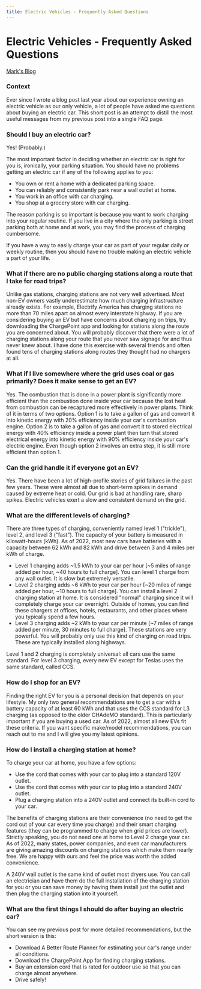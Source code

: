 ```yaml
---
title: Electric Vehicles - Frequently Asked Questions
---
```

# Electric Vehicles - Frequently Asked Questions
[Mark's Blog](index.md)

### Context
Ever since I wrote a blog post last year about our experience owning an electric vehicle as our only vehicle, a lot of people have asked me questions about buying an electric car. This short post is an attempt to distill the most useful messages from my previous post into a single FAQ page.

### Should I buy an electric car?
Yes! (Probably.)

The most important factor in deciding whether an electric car is right for you is, ironically, your parking situation. You should have no problems getting an electric car if any of the following applies to you:
* You own or rent a home with a dedicated parking space. 
* You can reliably and consistently park near a wall outlet at home.
* You work in an office with car charging.
* You shop at a grocery store with car charging.

The reason parking is so important is because you want to work charging into your regular routine. If you live in a city where the only parking is street parking both at home and at work, you may find the process of charging cumbersome.

If you have a way to easily charge your car as part of your regular daily or weekly routine, then you should have no trouble making an electric vehicle a part of your life.

### What if there are no public charging stations along a route that I take for road trips?
Unlike gas stations, charging stations are not very well advertised. Most non-EV owners vastly underestimate how much charging infrastructure already exists. For example, Electrify America has charging stations no more than 70 miles apart on almost every interstate highway. If you are considering buying an EV but have concerns about charging on trips, try downloading the ChargePoint app and looking for stations along the route you are concerned about. You will probably discover that there were a lot of charging stations along your route that you never saw signage for and thus never knew about. I have done this exercise with several friends and often found tens of charging stations along routes they thought had no chargers at all.

### What if I live somewhere where the grid uses coal or gas primarily? Does it make sense to get an EV?
Yes. The combustion that is done in a power plant is significantly more efficient than the combustion done inside your car because the lost heat from combustion can be recaptured more effectively in power plants. Think of it in terms of two options. Option 1 is to take a gallon of gas and convert it into kinetic energy with 20% efficiency inside your car's combustion engine. Option 2 is to take a gallon of gas and convert it to stored electrical energy with 40% efficiency inside a power plant then turn that stored electrical energy into kinetic energy with 90% efficiency inside your car's electric engine. Even though option 2 involves an extra step, it is still more efficient than option 1.

### Can the grid handle it if everyone got an EV?
Yes. There have been a lot of high-profile stories of grid failures in the past few years. These were almost all due to short-term spikes in demand caused by extreme heat or cold. Our grid is bad at handling rare, sharp spikes. Electric vehicles exert a slow and consistent demand on the grid.

### What are the different levels of charging?
There are three types of charging, conveniently named level 1 ("trickle"), level 2, and level 3 ("fast"). The capacity of your battery is measured in kilowatt-hours (kWh). As of 2022, most new cars have batteries with a capacity between 62 kWh and 82 kWh and drive between 3 and 4 miles per kWh of charge.
* Level 1 charging adds ~1.5 kWh to your car per hour [~5 miles of range added per hour, ~40 hours to full charge]. You can level 1 charge from any wall outlet. It is slow but extremely versatile.
* Level 2 charging adds ~6 kWh to your car per hour [~20 miles of range added per hour, ~10 hours to full charge]. You can install a level 2 charging station at home. It is considered "normal" charging since it will completely charge your car overnight. Outside of homes, you can find these chargers at offices, hotels, restaurants, and other places where you typically spend a few hours.
* Level 3 charging adds ~2 kWh to your car per minute [~7 miles of range added per minute, 30 minutes to full charge]. These stations are very powerful. You will probably only use this kind of charging on road trips. These are typically installed along highways.

Level 1 and 2 charging is completely universal: all cars use the same standard. For level 3 charging, every new EV except for Teslas uses the same standard, called CCS.

### How do I shop for an EV?
Finding the right EV for you is a personal decision that depends on your lifestyle. My only two general recommendations are to get a car with a battery capacity of at least 60 kWh and that uses the CCS standard for L3 charging (as opposed to the older CHAdeMO standard). This is particularly important if you are buying a used car. As of 2022, almost all new EVs fit these criteria. If you want specific make/model recommendations, you can reach out to me and I will give you my latest opinions.

### How do I install a charging station at home?
To charge your car at home, you have a few options:
* Use the cord that comes with your car to plug into a standard 120V outlet.
* Use the cord that comes with your car to plug into a standard 240V outlet.
* Plug a charging station into a 240V outlet and connect its built-in cord to your car.

The benefits of charging stations are their convenience (no need to get the cord out of your car every time you charge) and their smart charging features (they can be programmed to charge when grid prices are lower). Strictly speaking, you do not need one at home to Level 2 charge your car. As of 2022, many states, power companies, and even car manufacturers are giving amazing discounts on charging stations which make them nearly free. We are happy with ours and feel the price was worth the added convenience.

A 240V wall outlet is the same kind of outlet most dryers use. You can call an electrician and have them do the full installation of the charging station for you or you can save money by having them install just the outlet and then plug the charging station into it yourself. 

### What are the first things I should do after buying an electric car?
You can see my previous post for more detailed recommendations, but the short version is this:
* Download A Better Route Planner for estimating your car's range under all conditions.
* Download the ChargePoint App for finding charging stations.
* Buy an extension cord that is rated for outdoor use so that you can charge almost anywhere.
* Drive safely!
